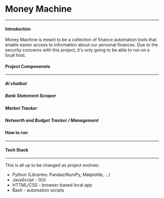 # Money Machine
---
#### Introduction
Money Machine is meant to be a collection of finance automation tools that enable easier access to information about our personal finances. Due to the security concerns with this project, it's only going to be able to run on a local host.


#### Project Componenets
---
##### AI chatbot

##### Bank Statement Scraper

##### Market Tracker

##### Networth and Budget Tracker / Management

#### How to run
---

#### Tech Stack
---
This is all up to be changed as project evolves:
- Python (Libraries: Pandas/NumPy, Matplotlib, ...)
- JavaScript - GUI
- HTTML/CSS - browser-based local app
- Bash - automation scripts
